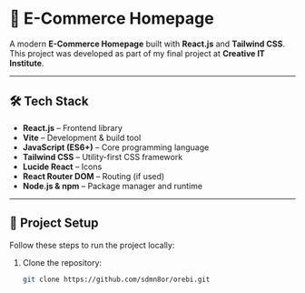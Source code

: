 # 🛒 E-Commerce Homepage

A modern **E-Commerce Homepage** built with **React.js** and **Tailwind CSS**.  
This project was developed as part of my final project at **Creative IT Institute**.

---

## 🛠️ Tech Stack
- **React.js** – Frontend library  
- **Vite** – Development & build tool  
- **JavaScript (ES6+)** – Core programming language  
- **Tailwind CSS** – Utility-first CSS framework  
- **Lucide React** – Icons  
- **React Router DOM** – Routing (if used)  
- **Node.js & npm** – Package manager and runtime  

---

## 📂 Project Setup

Follow these steps to run the project locally:

1. Clone the repository:
   ```bash
   git clone https://github.com/sdmn8or/orebi.git
